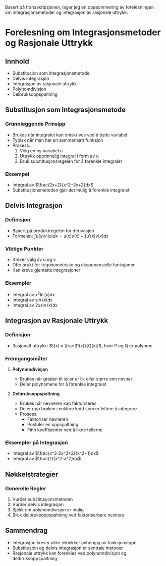 Basert på transskripsjonen, lager jeg en oppsummering av forelesningen om integrasjonsmetoder og integrasjon av rasjonale uttrykk:

# Forelesning om Integrasjonsmetoder og Rasjonale Uttrykk

## Innhold
- Substitusjon som integrasjonsmetode
- Delvis integrasjon
- Integrasjon av rasjonale uttrykk
- Polynomdivisjon
- Delbruksoppspaltning

## Substitusjon som Integrasjonsmetode

### Grunnleggende Prinsipp
- Brukes når integralet kan omskrives ved å bytte variabel
- Typisk når man har en sammensatt funksjon
- Prosess:
  1. Velg en ny variabel u
  2. Uttrykk opprinnelig integral i form av u
  3. Bruk substitusjonsregelen for å forenkle integralet

### Eksempel
- Integral av $\frac{2x+2}{x^2+2x+2}dx$
- Substitusjonsmetoden gjør det mulig å forenkle integralet

## Delvis Integrasjon

### Definisjon
- Basert på produktregelen for derivasjon
- Formelen: $\int u(x)v'(x)dx = u(x)v(x) - \int u'(x)v(x)dx$

### Viktige Punkter
- Krever valg av u og v
- Ofte brukt for trigonometriske og eksponensielle funksjoner
- Kan kreve gjentatte integrasjoner

### Eksempler
- Integral av $x^2 \ln(x)dx$
- Integral av $\sin(x)dx$
- Integral av $2x \sin(x)dx$

## Integrasjon av Rasjonale Uttrykk

### Definisjon
- Rasjonalt uttrykk: $f(x) = \frac{P(x)}{Q(x)}$, hvor P og Q er polynom

### Fremgangsmåter
1. **Polynomdivisjon**
   - Brukes når graden til teller er lik eller større enn nevner
   - Deler polynomene for å forenkle integralet

2. **Delbruksoppspaltning**
   - Brukes når nevneren kan faktoriseres
   - Deler opp brøken i enklere ledd som er lettere å integrere
   - Prosess:
     * Faktoriser nevneren
     * Postulér en oppspaltning
     * Finn koeffisienter ved å likne tellerne

### Eksempler på Integrasjon
- Integral av $\frac{x^3-2x^2+2}{x^2+1}dx$
- Integral av $\frac{1}{x^2-a^2}dx$

## Nøkkelstrategier

### Generelle Regler
1. Vurder substitusjonsmetoden
2. Vurder delvis integrasjon
3. Sjekk om polynomdivisjon er mulig
4. Bruk delbruksoppspaltning ved faktoriserbare nevnere

## Sammendrag
- Integrasjon krever ulike teknikker avhengig av funksjonstype
- Substitusjon og delvis integrasjon er sentrale metoder
- Rasjonale uttrykk kan forenkles ved polynomdivisjon og delbruksoppspaltning